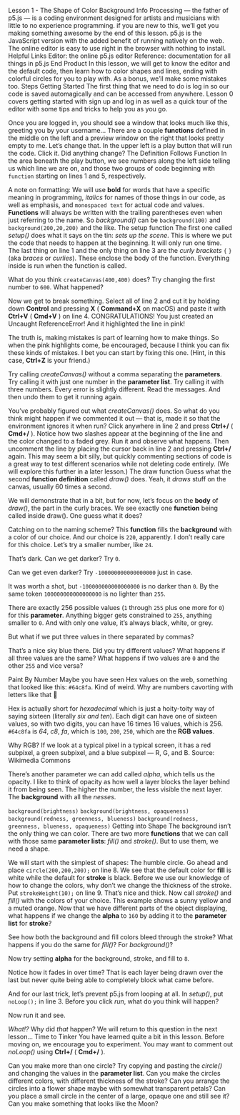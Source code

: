 Lesson 1 - The Shape of Color
Background Info
Processing — the father of p5.js — is a coding environment designed for artists and musicians with little to no experience programming. if you are new to this, we’ll get you making something awesome by the end of this lesson. p5.js is the JavaScript version with the added benefit of running natively on the web. The online editor is easy to use right in the browser with nothing to install.
Helpful Links
Editor: the online p5.js editor
Reference: documentation for all things in p5.js
End Product
In this lesson, we will get to know the editor and the default code, then learn how to color shapes and lines, ending with colorful circles for you to play with. As a bonus, we’ll make some mistakes too.
Steps
Getting Started
The first thing that we need to do is log in so our code is saved automagically and can be accessed from anywhere. Lesson 0 covers getting started with sign up and log in as well as a quick tour of the editor with some tips and tricks to help you as you go.

Once you are logged in, you should see a window that looks much like this, greeting you by your username…
There are a couple __functions__ defined in the middle on the left and a preview
window on the right that looks pretty empty to me. Let’s change that. In the upper left is a play button that will run the code. Click it. 
Did anything change?
The Definition Follows Function
In the area beneath the play button, we see numbers along the left side telling us which line we are on, and those two groups of code beginning with `function` starting on lines 1 and 5, respectively.

A note on formatting: We will use __bold__ for words that have a specific meaning in programming, *italics* for names of those things in our code, as well as emphasis, and `monospaced text` for actual code and values. __Functions__ will always be written with the trailing parentheses even when just referring to the name. So *background()* can be `background(100)` and `background(200,20,200)` and the like.
The setup function
The first one called *setup()* does what it says on the tin: *sets up the scene*. This is where we put the code that needs to happen at the beginning. It will only run one time. The last thing on line 1 and the only thing on line 3 are the *curly brackets* `{` `}` (aka *braces* or *curlies*). These enclose the body of the function. Everything inside is run when the function is called.

What do you think `createCanvas(400,400)` does?
Try changing the first number to `600`. What happened?

Now we get to break something. Select all of line 2 and cut it by holding down __Control__ and pressing __X__ ( __Command+X__ on macOS) and paste it with __Ctrl+V__ ( __Cmd+V__ ) on line 4.
CONGRATULATIONS! You just created an Uncaught ReferenceError! And it highlighted the line in pink! 

The truth is, making mistakes is part of learning how to make things. So when the pink highlights come, be encouraged, because I think you can fix these kinds of mistakes. I bet you can start by fixing this one. (Hint, in this case, __Ctrl+Z__ is your friend.)

Try calling *createCanvas()* without a comma separating the __parameters__. Try calling it with just one number in the __parameter list__. Try calling it with three numbers. Every error is slightly different. Read the messages. And then undo them to get it running again.

You’ve probably figured out what *createCanvas()* does. So what do you think might happen if we commented it out — that is, made it so that the environment ignores it when run? Click anywhere in line 2 and press __Ctrl+/__ ( __Cmd+/__ ).
Notice how two slashes appear at the beginning of the line and the color changed to a faded grey. Run it and observe what happens. Then uncomment the line by placing the cursor back in line 2 and pressing __Ctrl+/__ again. This may seem a bit silly, but quickly commenting sections of code is a great way to test different scenarios while not deleting code entirely. (We will explore this further in a later lesson.)
The draw function
Guess what the second __function definition__ called *draw()* does. Yeah, it *draws* stuff on the canvas, usually 60 times a second.

We will demonstrate that in a bit, but for now, let’s focus on the __body__ of *draw()*, the part in the curly braces. We see exactly one __function__ being called inside draw(). One guess what it does?

Catching on to the naming scheme? This __function__ fills the __background__ with a color of our choice. And our choice is `220`, apparently. I don’t really care for this choice. Let’s try a smaller number, like `24`.

That’s dark. Can we get darker? Try `0`.

Can we get even darker? Try `-100000000000000000` just in case. 

It was worth a shot, but `-100000000000000000` is no darker than `0`. By the same token `100000000000000000` is no lighter than `255`. 

There are exactly 256 possible values (`1` through `255` plus one more for `0`) for this __parameter__. Anything bigger gets constrained to `255`, anything smaller to `0`. And with only one value, it’s always black, white, or grey.

But what if we put three values in there separated by commas?

That’s a nice sky blue there. Did you try different values? What happens if all three values are the same? What happens if two values are `0` and the other `255` and vice versa? 

Paint By Number
Maybe you have seen Hex values on the web, something that looked like this: `#64c8fa`. Kind of weird. Why are numbers cavorting with letters like that 🤭

Hex is actually short for *hexadecimal* which is just a hoity-toity way of saying sixteen (literally *six and ten*). Each digit can have one of sixteen values, so with two digits, you can have 16 times 16 values, which is 256. `#64c8fa` is *64*, *c8*, *fa*, which is `100`, `200`, `250`, which are the __RGB values__.

Why RGB? If we look at a typical pixel in a typical screen, it has a red subpixel, a green subpixel, and a blue subpixel — R, G, and B.
Source: Wikimedia Commons

There’s another parameter we can add called *alpha*, which tells us the opacity. I like to think of opacity as how well a layer blocks the layer behind it from being seen. The higher the number, the less visible the next layer. The __background__ with all the *nesses*.

`background(brightness)`
`background(brightness, opaqueness)`
`background(redness, greenness, blueness)`
`background(redness, greenness, blueness, opaqueness)`
Getting into Shape
The background isn’t the only thing we can color. There are two more __functions__ that we can call with those same __parameter lists__: *fill()* and *stroke()*. But to use them, we need a shape.

We will start with the simplest of shapes: The humble circle. Go ahead and place `circle(200,200,200);` on line 8.
We see that the default color for __fill__ is white while the default for __stroke__ is black. Before we use our knowledge of how to change the colors, why don’t we change the thickness of the stroke. Put `strokeWeight(10);` on line 9.
That’s nice and thick. Now call *stroke()* and *fill()* with the colors of your choice. This example shows a sunny yellow and a muted orange.
Now that we have different parts of the object displaying, what happens if we change the __alpha__ to `160` by adding it to the __parameter list__ for __stroke__?

See how both the background and fill colors bleed through the stroke? What happens if you do the same for *fill()*? For *background()*?

Now try setting __alpha__ for the background, stroke, and fill to `8`.

Notice how it fades in over time? That is each layer being drawn over the last but never quite being able to completely block what came before.

And for our last trick, let’s prevent p5.js from looping at all. In *setup()*, put `noLoop();` in line 3. Before you click *run*, what do you think will happen?

Now run it and see.

*What!?* Why did *that* happen? We will return to this question in the next lesson…
Time to Tinker
You have learned quite a bit in this lesson. Before moving on, we encourage you to experiment. You may want to comment out *noLoop()* using __Ctrl+/__ ( __Cmd+/__ ).

Can you make more than one circle? Try copying and pasting the *circle()* and changing the values in the __parameter list__. Can you make the circles different colors, with different thickness of the stroke? Can you arrange the circles into a flower shape maybe with somewhat transparent petals? Can you place a small circle in the center of a large, opaque one and still see it? Can you make something that looks like the Moon?





